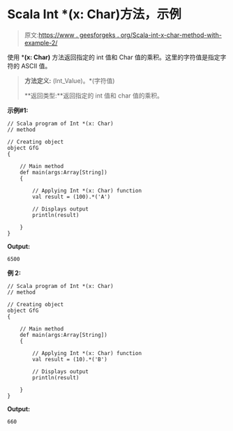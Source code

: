 # Scala Int *(x: Char)方法，示例

> 原文:[https://www . geesforgeks . org/Scala-int-x-char-method-with-example-2/](https://www.geeksforgeeks.org/scala-int-x-char-method-with-example-2/)

使用 ***(x: Char)** 方法返回指定的 int 值和 Char 值的乘积。这里的字符值是指定字符的 ASCII 值。

> **方法定义:** (Int_Value)。*(字符值)
> 
> **返回类型:**返回指定的 int 值和 char 值的乘积。

**示例#1:**

```
// Scala program of Int *(x: Char)
// method

// Creating object
object GfG
{ 

    // Main method
    def main(args:Array[String])
    {

        // Applying Int *(x: Char) function
        val result = (100).*('A')

        // Displays output
        println(result)

    }
} 
```

**Output:**

```
6500

```

**例 2:**

```
// Scala program of Int *(x: Char)
// method

// Creating object
object GfG
{ 

    // Main method
    def main(args:Array[String])
    {

        // Applying Int *(x: Char) function
        val result = (10).*('B')

        // Displays output
        println(result)

    }
} 
```

**Output:**

```
660

```